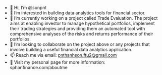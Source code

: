 <!--
**sonpnt/sonpnt** is a ✨ _special_ ✨ repository because its `README.md` (this file) appears on your GitHub profile.

Here are some ideas to get you started:

- 🔭 I’m currently working on ...
- 🌱 I’m currently learning ...
- 👯 I’m looking to collaborate on ...
- 🤔 I’m looking for help with ...
- 💬 Ask me about ...
- 📫 How to reach me: ...
- 😄 Pronouns: ...
- ⚡ Fun fact: ...
-->
- 👋 Hi, I’m @sonpnt
- 👀 I’m interested in building data analytics tools for financial sector.
- 🌱 I’m currently working on a project called Trade Evaluation. The project aims at enabling investor to manage hypothetical portfolios, implement their trading strategies and providing them an automated tool with comprehensive analyses of the risks and returns performance of their portfolios.
- 💞️ I’m looking to collaborate on the project above or any projects that involve building a useful financial data analytics application.
- 📫 Reach me via email: pnthanhson.ftu2@gmail.com
- 💬 Visit my personal page for more information: sphanfinance.com/aboutme

<!---
sonpnt/sonpnt is a ✨ special ✨ repository because its `README.md` (this file) appears on your GitHub profile.
You can click the Preview link to take a look at your changes.
--->
